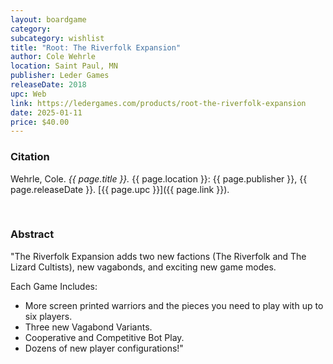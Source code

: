 ```yaml
---
layout: boardgame
category:
subcategory: wishlist
title: "Root: The Riverfolk Expansion"
author: Cole Wehrle
location: Saint Paul, MN
publisher: Leder Games
releaseDate: 2018
upc: Web
link: https://ledergames.com/products/root-the-riverfolk-expansion
date: 2025-01-11
price: $40.00
---
```


### Citation

Wehrle, Cole. *{{ page.title }}.* {{ page.location }}: {{ page.publisher }}, {{ page.releaseDate }}. [{{ page.upc }}]({{ page.link }}).

<br>


### Abstract

"The Riverfolk Expansion adds two new factions (The Riverfolk and The Lizard Cultists), new vagabonds, and exciting new game modes.

Each Game Includes:

* More screen printed warriors and the pieces you need to play with up to six players.
* Three new Vagabond Variants.
* Cooperative and Competitive Bot Play.
* Dozens of new player configurations!"
